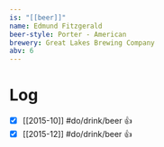 ```yaml
---
is: "[[beer]]"
name: Edmund Fitzgerald
beer-style: Porter - American
brewery: Great Lakes Brewing Company
abv: 6
---
```

# Log
- [x] [[2015-10]] #do/drink/beer 👍
- [x] [[2015-12]] #do/drink/beer 👍
